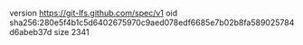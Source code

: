 version https://git-lfs.github.com/spec/v1
oid sha256:280e5f4b1c5d6402675970c9aed078edf6685e7b02b8fa589025784d6abeb37d
size 2341
